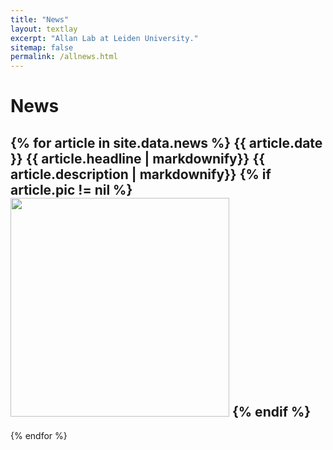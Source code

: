 ```yaml
---
title: "News"
layout: textlay
excerpt: "Allan Lab at Leiden University."
sitemap: false
permalink: /allnews.html
---
```


# News

{% for article in site.data.news %}
{{ article.date }}
{{ article.headline | markdownify}}
{{ article.description | markdownify}}
{% if article.pic != nil %}
<img src="images/news/{{ article.pic }}" width=350 >
{% endif %}
----
{% endfor %}
